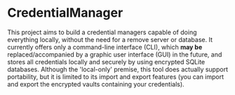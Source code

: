 # CredentialManager

This project aims to build a credential managers capable of doing everything locally, without the need for a remove server or database. It currently offers only a command-line interface (CLI), which **may be** replaced/accompanied by a graphic user interface (GUI) in the future, and stores all credentials locally and securely by using encrypted SQLite databases. Although the 'local-only' premise, this tool does actually support portability, but it is limited to its import and export features (you can import and export the encrypted vaults containing your credentials).